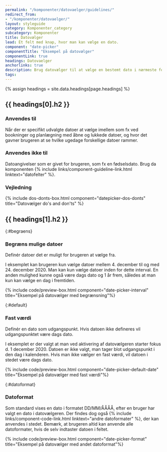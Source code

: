 ```yaml
---
permalink: "/komponenter/datovaelger/guidelines/"
redirect_from:
- "/komponenter/datovaelger/"
layout: styleguide
category: Komponenter_category
subcategory: Komponenter
title: Datovælger
lead: Ét felt med knap, hvor man kan vælge en dato.
component: "date-picker"
componentTitle: "Eksempel på datovælger"
componentLink: true
headings: Datovaelger
anchorlinks: true
description: Brug datovælger til at vælge en bestemt dato i nærmeste fortid eller fremtid
tags:
---
```


{% assign headings = site.data.headings[page.headings] %}

[---- Sådan bruges komponenten -------------------------------------]: # 
<h2 id="{{ headings[0].id }}">{{ headings[0].h2 }}</h2>

### Anvendes til

Når der er specifikt udvalgte datoer at vælge imellem som fx ved bookninger og planlægning med åbne og lukkede datoer, og hvor det gavner brugeren at se hvilke ugedage forskellige datoer rammer.

### Anvendes ikke til

Datoangivelser som er givet for brugeren, som fx en fødselsdato. Brug da komponenten {% include links/component-guideline-link.html linktext="datofelter" %}.

### Vejledning

{% include dos-donts-box.html component="datepicker-dos-donts" title="Datovælger do's and don'ts" %}

[---- Varianter -------------------------------------]: # 
<h2 id="{{ headings[1].id }}">{{ headings[1].h2 }}</h2>

{:#begraens}
### Begræns mulige datoer

Definér datoer det er muligt for brugeren at vælge fra.

I eksemplet kan brugeren kun vælge datoer mellem 4. december til og med 24. december 2020. Man kan kun vælge datoer inden for dette interval. En anden mulighed kunne også være dags dato og 1 år frem, således at man kun kan vælge en dag i fremtiden.

{% include code/preview-box.html component="date-picker-interval" title="Eksempel på datovælger med begrænsning"%}

{:#default}
### Fast værdi

Definér en dato som udgangspunkt. Hvis datoen ikke defineres vil udgangspunktet være dags dato.

I eksemplet er der valgt at man ved aktivering af datovælgeren starter fokus d. 1 december 2020. Datoen er ikke valgt, man tager blot udgangspunkt i den dag i kalenderen. Hvis man ikke vælger en fast værdi, vil datoen i stedet være dags dato.

{% include code/preview-box.html component="date-picker-default-date" title="Eksempel på datovælger med fast værdi"%}

{:#datoformat}
### Datoformat

Som standard vises en dato i formatet DD/MM/ÅÅÅÅ, efter en bruger har valgt en dato i datovælgeren. Der findes dog også {% include links/component-code-link.html linktext="andre datoformater" %}, der kan anvendes i stedet. Bemærk, at brugeren altid kan anvende alle datoformater, hvis de selv indtaster datoen i feltet.

{% include code/preview-box.html component="date-picker-format" title="Eksempel på datovælger med andet datoformat"%}